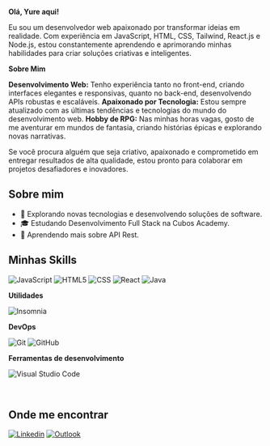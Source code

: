 **Olá, Yure aqui!**

Eu sou um desenvolvedor web apaixonado por transformar ideias em realidade. Com experiência em JavaScript, HTML, CSS, Tailwind, React.js e Node.js, estou constantemente aprendendo e aprimorando minhas habilidades para criar soluções criativas e inteligentes.

**Sobre Mim**

**Desenvolvimento Web:** Tenho experiência tanto no front-end, criando interfaces elegantes e responsivas, quanto no back-end, desenvolvendo APIs robustas e escaláveis.
**Apaixonado por Tecnologia:** Estou sempre atualizado com as últimas tendências e tecnologias do mundo do desenvolvimento web.
**Hobby de RPG:** Nas minhas horas vagas, gosto de me aventurar em mundos de fantasia, criando histórias épicas e explorando novas narrativas.

Se você procura alguém que seja criativo, apaixonado e comprometido em entregar resultados de alta qualidade, estou pronto para colaborar em projetos desafiadores e inovadores.

## Sobre mim

- 🤔 Explorando novas tecnologias e desenvolvendo soluções de software.
- 🎓 Estudando Desenvolvimento Full Stack na Cubos Academy.
- 🌱 Aprendendo mais sobre API Rest.

## Minhas Skills

![JavaScript](https://img.shields.io/badge/-JavaScript-333333?style=flat&logo=javascript)
![HTML5](https://img.shields.io/badge/-HTML5-333333?style=flat&logo=HTML5)
![CSS](https://img.shields.io/badge/-CSS-333333?style=flat&logo=CSS3&logoColor=1572B6)
![React](https://img.shields.io/badge/-React-333333?style=flat&logo=react)
![Java](https://img.shields.io/badge/-Java-333333?style=flat&logo=Java&logoColor=007396)

**Utilidades**

![Insomnia](https://img.shields.io/badge/-Insomnia-333333?style=flat&logo=insomnia)

**DevOps**

![Git](https://img.shields.io/badge/-Git-333333?style=flat&logo=git)
![GitHub](https://img.shields.io/badge/-GitHub-333333?style=flat&logo=github)

**Ferramentas de desenvolvimento**

![Visual Studio Code](https://img.shields.io/badge/-Visual%20Studio%20Code-333333?style=flat&logo=visual-studio-code&logoColor=007ACC)

<br/>

## Onde me encontrar

[![Linkedin](https://img.shields.io/badge/-Yure-blue?style=flat-square&logo=Linkedin&logoColor=white&link=https://www.linkedin.com/in/yure-santana/)](https://www.linkedin.com/in/yure-santana/)
[![Outlook](https://img.shields.io/badge/-yure.s.santana@outlook.com-006bed?style=flat-square&logo=Outlook&logoColor=white&link=mailto:yure.s.santana@outlook.com)](mailto:yure.s.santana@outlook.com)
